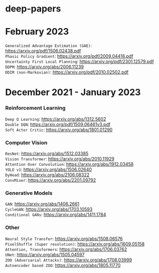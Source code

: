 # deep-papers

# February 2023
`Generalized Advantage Estimation (GAE)`: https://arxiv.org/pdf/1506.02438.pdf <br>
`Phasic Policy Gradient`: https://arxiv.org/pdf/2009.04416.pdf <br>
`Uncertainty First Local Planning`: https://arxiv.org/pdf/2301.12579.pdf
`DDPM`: https://arxiv.org/abs/2006.11239 <br>
`DDIM (non-Markovian)`: https://arxiv.org/pdf/2010.02502.pdf

# December 2021 - January 2023 
### Reinforcement Learning
`Deep Q Learning`: https://arxiv.org/abs/1312.5602 <br>
`Double DQN`: https://arxiv.org/pdf/1509.06461v3.pdf <br>
`Soft Actor Critic`: https://arxiv.org/abs/1801.01290 <br>


### Computer Vision
`ResNet`: https://arxiv.org/abs/1512.03385 <br>
`Vision Transformer`: https://arxiv.org/abs/2010.11929 <br>
`Attention Over Convolution`: https://arxiv.org/abs/1912.03458 <br>
`YOLO v1`: https://arxiv.org/abs/1506.02640 <br>
`DyHead`: https://arxiv.org/abs/2106.08322 <br>
`ConvMixer`: https://arxiv.org/abs/2201.09792 <br>

### Generative Models
`GAN`: https://arxiv.org/abs/1406.2661 <br>
`CycleGAN`: https://arxiv.org/abs/1703.10593 <br>
`Conditional GANs`: https://arxiv.org/abs/1411.1784 <br>


### Other
`Neural Style Transfer`: https://arxiv.org/abs/1508.06576 <br>
`PixelShuffle (Super resolution)`: https://arxiv.org/abs/1609.05158 <br>
`Attention, Transformers`: https://arxiv.org/abs/1706.03762 <br>
`UNet`: https://arxiv.org/abs/1505.04597 <br>
`ZOO (Adversarial Attacks)`: https://arxiv.org/abs/1708.03999 <br>
`Autoencoder based ZOO`: https://arxiv.org/abs/1805.11770

